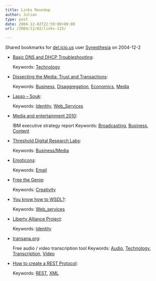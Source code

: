 ```yaml
---
title: Links Roundup
author: Julian
type: post
date: 2004-12-02T22:59:00+00:00
url: /2004/12/02/links-115/

---
```

Shared bookmarks for [del.icio.us][1] user  [Synesthesia][2] on 2004-12-2

  * [Basic DNS and DHCP Troubleshooting][3]:
   
    Keywords: [Technology][4]
  * [Dissecting the Media: Trust and Transactions][5]:
   
    Keywords: [Business][6], [Disaggregation][7], [Economics][8], [Media][9]
  * [Lasso &#8211; Souk][10]:
   
    Keywords: [Identity][11], [Web_Services][12]
  * [Media and entertainment 2010][13]:
  
    IBM executive strategy report Keywords: [Broadcasting][14], [Business][6], [Content][15]
  * [Threshold Digital Research Labs][16]:
   
    Keywords: [Business/Media][17]
  * [Emoticons][18]:
   
    Keywords: [Email][19]
  * [Free the Genie][20]:
   
    Keywords: [Creativity][21]
  * [You know how to WSDL?][22]:
   
    Keywords: [Web_services][23]
  * [Liberty Alliance Project][24]:
   
    Keywords: [Identity][11]
  * [transana.org][25]:
  
    Free audio / video transcription tool Keywords: [Audio][26], [Technology][4], [Transcription][27], [Video][28]
  * [How to create a REST Protocol][29]:
   
    Keywords: [REST][30], [XML][31]

 [1]: http://del.icio.us/
 [2]: http://del.icio.us/synesthesia
 [3]: http://channels.lockergnome.com/it/archives/20041201_basic_dns_and_dhcp_troubleshooting.phtml "http://channels.lockergnome.com/it/archives/20041201_basic_dns_and_dhcp_troubleshooting.phtml"
 [4]: http://del.icio.us/synesthesia/Technology
 [5]: http://due-diligence.typepad.com/blog/2004/09/dissecting_the_.html "http://due-diligence.typepad.com/blog/2004/09/dissecting_the_.html"
 [6]: http://del.icio.us/synesthesia/Business
 [7]: http://del.icio.us/synesthesia/Disaggregation
 [8]: http://del.icio.us/synesthesia/Economics
 [9]: http://del.icio.us/synesthesia/Media
 [10]: http://lasso.entrouvert.org/souk "http://lasso.entrouvert.org/souk"
 [11]: http://del.icio.us/synesthesia/Identity
 [12]: http://del.icio.us/synesthesia/Web_Services
 [13]: http://www-1.ibm.com/services/us/index.wss/xs/imc/a1001755 "http://www-1.ibm.com/services/us/index.wss/xs/imc/a1001755"
 [14]: http://del.icio.us/synesthesia/Broadcasting
 [15]: http://del.icio.us/synesthesia/Content
 [16]: http://www-306.ibm.com/software/success/cssdb.nsf/CS/JSTS-64EQ8C?OpenDocument "http://www-306.ibm.com/software/success/cssdb.nsf/CS/JSTS-64EQ8C?OpenDocument"
 [17]: http://del.icio.us/synesthesia/Business/Media
 [18]: http://www.computeruser.com/resources/dictionary/emoticons.html "http://www.computeruser.com/resources/dictionary/emoticons.html"
 [19]: http://del.icio.us/synesthesia/Email
 [20]: http://www.ideachampions.com/free_the_genie.shtml "http://www.ideachampions.com/free_the_genie.shtml"
 [21]: http://del.icio.us/synesthesia/Creativity
 [22]: http://www.looselycoupled.com/blog/lc00aa00078.html "http://www.looselycoupled.com/blog/lc00aa00078.html"
 [23]: http://del.icio.us/synesthesia/Web_services
 [24]: http://www.projectliberty.org/ "http://www.projectliberty.org/"
 [25]: http://www.transana.org/ "http://www.transana.org/"
 [26]: http://del.icio.us/synesthesia/Audio
 [27]: http://del.icio.us/synesthesia/Transcription
 [28]: http://del.icio.us/synesthesia/Video
 [29]: http://www.xml.com/pub/a/2004/12/01/restful-web.html "http://www.xml.com/pub/a/2004/12/01/restful-web.html"
 [30]: http://del.icio.us/synesthesia/REST
 [31]: http://del.icio.us/synesthesia/XML